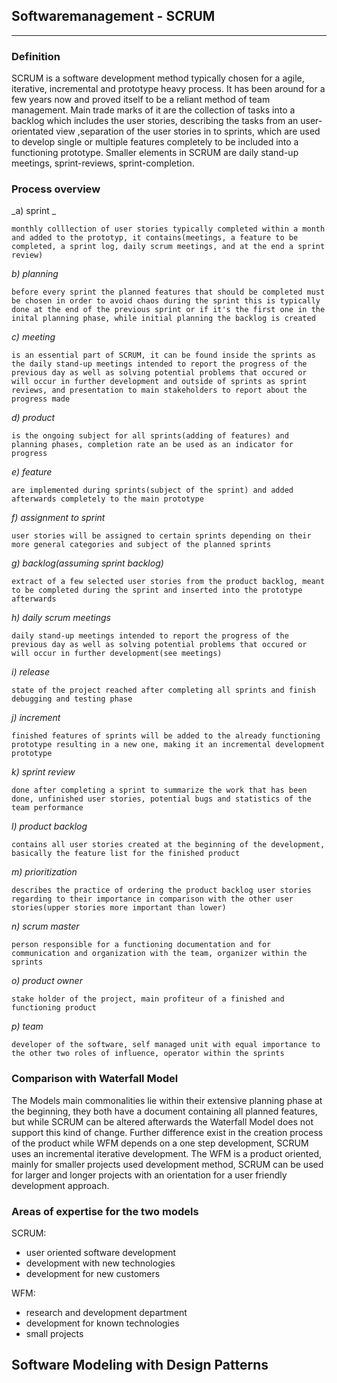 ## Softwaremanagement - SCRUM
---
### Definition

SCRUM is a software development method typically chosen for a agile, iterative, incremental and prototype heavy process. It has been around for a few years now and proved itself to be a reliant method of team management. Main trade marks of it are the collection of tasks into a backlog which includes the user stories, describing the tasks from an user-orientated view ,separation of the user stories in to sprints, which are used to develop single or multiple features completely to be included into a functioning prototype. Smaller elements in SCRUM are daily stand-up meetings, sprint-reviews, sprint-completion.

### Process overview
_a) sprint _
```
monthly colllection of user stories typically completed within a month and added to the prototyp, it contains(meetings, a feature to be completed, a sprint log, daily scrum meetings, and at the end a sprint review)
```
_b) planning_
```
before every sprint the planned features that should be completed must be chosen in order to avoid chaos during the sprint this is typically done at the end of the previous sprint or if it's the first one in the inital planning phase, while initial planning the backlog is created
```
_c) meeting_
```
is an essential part of SCRUM, it can be found inside the sprints as the daily stand-up meetings intended to report the progress of the previous day as well as solving potential problems that occured or will occur in further development and outside of sprints as sprint reviews, and presentation to main stakeholders to report about the progress made
```
_d) product_
```
is the ongoing subject for all sprints(adding of features) and planning phases, completion rate an be used as an indicator for progress
```
_e) feature_
```
are implemented during sprints(subject of the sprint) and added afterwards completely to the main prototype
```
_f) assignment to sprint_
```
user stories will be assigned to certain sprints depending on their more general categories and subject of the planned sprints
```
_g) backlog(assuming sprint backlog)_
```
extract of a few selected user stories from the product backlog, meant to be completed during the sprint and inserted into the prototype afterwards
```
_h) daily scrum meetings_
```
daily stand-up meetings intended to report the progress of the previous day as well as solving potential problems that occured or will occur in further development(see meetings)
```
_i) release_
```
state of the project reached after completing all sprints and finish debugging and testing phase
```
_j) increment_
```
finished features of sprints will be added to the already functioning prototype resulting in a new one, making it an incremental development prototype
```
_k) sprint review_
```
done after completing a sprint to summarize the work that has been done, unfinished user stories, potential bugs and statistics of the team performance
```
_l) product backlog_
```
contains all user stories created at the beginning of the development, basically the feature list for the finished product
```
_m) prioritization_
```
describes the practice of ordering the product backlog user stories regarding to their importance in comparison with the other user stories(upper stories more important than lower)
```
_n) scrum master_
```
person responsible for a functioning documentation and for communication and organization with the team, organizer within the sprints
```
_o) product owner_
```
stake holder of the project, main profiteur of a finished and functioning product
```
_p) team_
```
developer of the software, self managed unit with equal importance to the other two roles of influence, operator within the sprints
```

### Comparison with Waterfall Model
The Models main commonalities lie within their extensive planning phase at the beginning, they both have a document containing all planned features, but while SCRUM can be altered afterwards the Waterfall Model does not support this kind of change. Further difference exist in the creation process of the product while WFM depends on a one step development, SCRUM uses an incremental iterative development. The WFM is a product oriented, mainly for smaller projects used development method, SCRUM can be used for larger and longer projects with an orientation for a user friendly development approach.


### Areas of expertise for the two models
SCRUM:
- user oriented software development
- development with new technologies
- development for new customers

WFM:
- research and development department
- development for known technologies
- small projects 


## Software Modeling with Design Patterns
